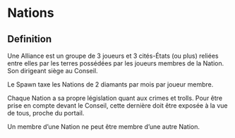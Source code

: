 # Nations

## Definition

Une Alliance est un groupe de 3 joueurs et 3 cités-États (ou plus) reliées entre elles par les terres possédées par les joueurs membres de la Nation. Son dirigeant siège au Conseil.

Le Spawn taxe les Nations de 2 diamants par mois par joueur membre.

Chaque Nation a sa propre législation quant aux crimes et trolls. Pour être prise en compte devant le Conseil, cette dernière doit être exposée à la vue de tous, proche du portail.

Un membre d’une Nation ne peut être membre d’une autre Nation.
